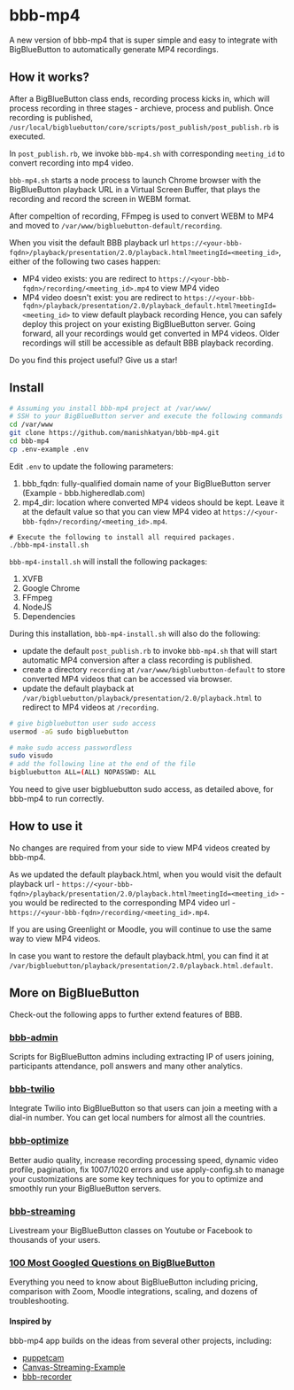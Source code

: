 # bbb-mp4
A new version of bbb-mp4 that is super simple and easy to integrate with BigBlueButton to automatically generate MP4 recordings.


## How it works?

After a BigBlueButton class ends, recording process kicks in, which will process recording in three stages - archieve, process and publish. Once recording is published, `/usr/local/bigbluebutton/core/scripts/post_publish/post_publish.rb` is executed.

In `post_publish.rb`, we invoke `bbb-mp4.sh` with corresponding `meeting_id` to convert recording into mp4 video.

`bbb-mp4.sh` starts a node process to launch Chrome browser with the BigBlueButton playback URL in a Virtual Screen Buffer, that plays the recording and record the screen in WEBM format. 

After compeltion of recording, FFmpeg is used to convert WEBM to MP4 and moved to `/var/www/bigbluebutton-default/recording`.

When you visit the default BBB playback url `https://<your-bbb-fqdn>/playback/presentation/2.0/playback.html?meetingId=<meeting_id>`, either of the following two cases happen:
- MP4 video exists: you are redirect to `https://<your-bbb-fqdn>/recording/<meeting_id>.mp4` to view MP4 video 
- MP4 video doesn't exist: you are redirect to `https://<your-bbb-fqdn>/playback/presentation/2.0/playback_default.html?meetingId=<meeting_id>` to view default playback recording
Hence, you can safely deploy this project on your existing BigBlueButton server. Going forward, all your recordings would get converted in MP4 videos. Older recordings will still be accessible as default BBB playback recording.

Do you find this project useful? Give us a star!

##  Install

```sh
# Assuming you install bbb-mp4 project at /var/www/
# SSH to your BigBlueButton server and execute the following commands
cd /var/www
git clone https://github.com/manishkatyan/bbb-mp4.git
cd bbb-mp4
cp .env-example .env
```
Edit `.env` to update the following parameters:
1. bbb_fqdn: fully-qualified domain name of your BigBlueButton server (Example - bbb.higheredlab.com)
2. mp4_dir: location where converted MP4 videos should be kept. Leave it at the default value so that you can view MP4 video at `https://<your-bbb-fqdn>/recording/<meeting_id>.mp4`.

```ssh
# Execute the following to install all required packages. 
./bbb-mp4-install.sh
```
`bbb-mp4-install.sh` will install the following packages:

1. XVFB
2. Google Chrome
3. FFmpeg
4. NodeJS
5. Dependencies

During this installation, `bbb-mp4-install.sh` will also do the following:
- update the default `post_publish.rb` to invoke `bbb-mp4.sh` that will start automatic MP4 conversion after a class recording is published. 
- create a directory `recording` at `/var/www/bigbluebutton-default` to store converted MP4 videos that can be accessed via browser.
- update the default playback at `/var/bigbluebutton/playback/presentation/2.0/playback.html` to redirect to MP4 videos at `/recording`.

```sh
# give bigbluebutton user sudo access
usermod -aG sudo bigbluebutton

# make sudo access passwordless
sudo visudo
# add the following line at the end of the file
bigbluebutton ALL=(ALL) NOPASSWD: ALL
```
You need to give user bigbluebutton sudo access, as detailed above, for bbb-mp4 to run correctly. 

## How to use it

No changes are required from your side to view MP4 videos created by bbb-mp4. 

As we updated the default playback.html, when you would visit the default playback url - `https://<your-bbb-fqdn>/playback/presentation/2.0/playback.html?meetingId=<meeting_id>` - you would be redirected to the corresponding MP4 video url - `https://<your-bbb-fqdn>/recording/<meeting_id>.mp4`. 

If you are using Greenlight or Moodle, you will continue to use the same way to view MP4 videos.

In case you want to restore the default playback.html, you can find it at `/var/bigbluebutton/playback/presentation/2.0/playback.html.default`.

## More on BigBlueButton

Check-out the following apps to further extend features of BBB.

### [bbb-admin](https://github.com/manishkatyan/bbb-admin)

Scripts for BigBlueButton admins including extracting IP of users joining, participants attendance, poll answers and many other analytics. 

### [bbb-twilio](https://github.com/manishkatyan/bbb-twilio)

Integrate Twilio into BigBlueButton so that users can join a meeting with a dial-in number. You can get local numbers for almost all the countries.

### [bbb-optimize](https://github.com/manishkatyan/bbb-customize)

Better audio quality, increase recording processing speed, dynamic video profile, pagination, fix 1007/1020 errors and use apply-config.sh to manage your customizations are some key techniques for you to optimize and smoothly run your BigBlueButton servers.

### [bbb-streaming](https://github.com/manishkatyan/bbb-streaming)

Livestream your BigBlueButton classes on Youtube or Facebook to thousands of your users.

### [100 Most Googled Questions on BigBlueButton](https://higheredlab.com/bigbluebutton-guide/)

Everything you need to know about BigBlueButton including pricing, comparison with Zoom, Moodle integrations, scaling, and dozens of troubleshooting.

#### Inspired by

bbb-mp4 app builds on the ideas from several other projects, including:
- [puppetcam](https://github.com/muralikg/puppetcam)
- [Canvas-Streaming-Example](https://github.com/fbsamples/Canvas-Streaming-Example)
- [bbb-recorder](https://github.com/jibon57/bbb-recorder)
